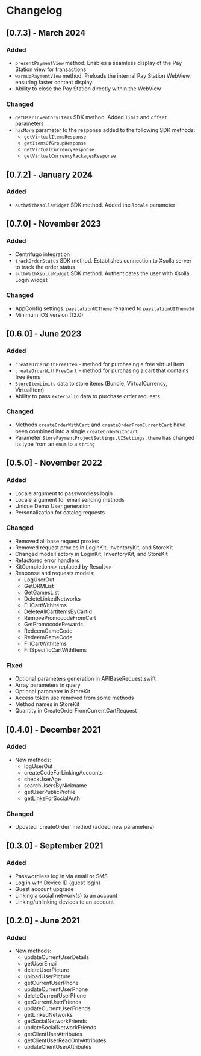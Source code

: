 # Changelog

## [0.7.3] - Marсh 2024
### Added
 - `presentPaymentView` method. Enables a seamless display of the Pay Station view for transactions
 - `warmupPaymentView` method. Preloads the internal Pay Station WebView, ensuring faster content display
 - Ability to close the Pay Station directly within the WebView

### Changed
 - `getUserInventoryItems` SDK method. Added `limit` and `offset` parameters
 - `hasMore` parameter to the response added to the following SDK methods:
    - `getVirtualItemsResponse`
    - `getItemsOfGroupResponse`
    - `getVirtualCurrencyResponse`
    - `getVirtualCurrencyPackagesResponse`

## [0.7.2] - January 2024

### Added
  - `authWithXsollaWidget` SDK method. Added the `locale` parameter

## [0.7.0] - November 2023

### Added
  - Centrifugo integration
  - `trackOrderStatus` SDK method. Establishes connection to Xsolla server to track the order status
  - `authWithXsollaWidget` SDK method. Authenticates the user with Xsolla Login widget

### Changed
  - AppConfig settings. `paystationUITheme` renamed to `paystationUIThemeId`
  - Minimum iOS version (12.0)

## [0.6.0] - June 2023

### Added
  - `createOrderWithFreeItem` - method for purchasing a free virtual item
  - `createOrderWithFreeCart` - method for purchasing a cart that contains free items
  - `StoreItemLimits` data to store items (Bundle, VirtualCurrency, VirtualItem)
  - Ability to pass `externalId` data to purchase order requests

### Changed
  - Methods `createOrderWithCart` and `createOrderFromCurrentCart` have been combined into a single `createOrderWithCart`
  - Parameter `StorePaymentProjectSettings.UISettings.theme` has changed its type from an `enum` to a `string`

## [0.5.0] - November 2022

### Added
- Locale argument to passwordless login
- Locale argument for email sending methods
- Unique Demo User generation
- Personalization for catalog requests

### Changed
- Removed all base request proxies
- Removed request proxies in LoginKit, InventoryKit, and StoreKit
- Changed modelFactory in LoginKit, InventoryKit, and StoreKit
- Refactored error handlers
- KitCompletion<> replaced by Result<>
- Response and requests models:
  * LogUserOut
  * GetDRMList
  * GetGamesList
  * DeleteLinkedNetworks
  * FillCartWithItems
  * DeleteAllCartItemsByCartId
  * RemovePromocodeFromCart
  * GetPromocodeRewards
  * RedeemGameCode
  * RedeemGameCode
  * FillCartWithItems
  * FillSpecificCartWithItems

### Fixed
- Optional parameters generation in APIBaseRequest.swift
- Array parameters in query
- Optional parameter in StoreKit
- Access token use removed from some methods
- Method names in StoreKit
- Quantity in CreateOrderFromCurrentCartRequest

## [0.4.0] - December 2021

### Added
- New methods:
  * logUserOut
  * createCodeForLinkingAccounts
  * checkUserAge
  * searchUsersByNickname
  * getUserPublicProfile
  * getLinksForSocialAuth

### Changed
- Updated 'createOrder' method (added new parameters)

## [0.3.0] - September 2021

### Added
- Passwordless log in via email or SMS
- Log in with Device ID (guest login)
- Guest account upgrade
- Linking a social network(s) to an account
- Linking/unlinking devices to an account

## [0.2.0] - June 2021

### Added
- New methods:
  * updateCurrentUserDetails
  * getUserEmail
  * deleteUserPicture
  * uploadUserPicture
  * getCurrentUserPhone
  * updateCurrentUserPhone
  * deleteCurrentUserPhone
  * getCurrentUserFriends
  * updateCurrentUserFriends
  * getLinkedNetworks
  * getSocialNetworkFriends
  * updateSocialNetworkFriends
  * getClientUserAttributes
  * getClientUserReadOnlyAttributes
  * updateClientUserAttributes
